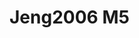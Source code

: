 <a name="material" />

# Jeng2006 M5
<script type="application/ld+json">
  {
    "@context": "https://schema.org/",
    "@type": "ChemicalSubstance",
    "http://purl.org/dc/terms/conformsTo":
      {
        "@type": "CreativeWork",
        "@id": "https://bioschemas.org/profiles/ChemicalSubstance/0.4-RELEASE/"
      },
    "@id": "https://egonw.github.io/nanowiki/nanowiki122.html#material",
    "name": "Jeng2006 M5",
    "sameAs": "http://127.0.0.1/mediawiki/index.php/Special:URIResolver/Jeng2006_M5"
  }
</script>


